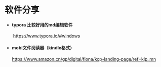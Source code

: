 # 软件分享
- #### typora 比较好用的md编辑软件

  ​	https://www.typora.io/#windows
  
- #### mobi文件阅读器（kindle格式）

  https://www.amazon.cn/gp/digital/fiona/kcp-landing-page/ref=klp_mn
